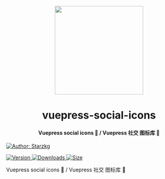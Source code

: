 <!-- markdownlint-disable -->
<p align="center">
  <img width="240" src="https://shentuzhigang.cn/vuepress-theme-star/images/hero.png" style="text-align: center;"/>
</p>
<h1 align="center">vuepress-social-icons</h1>
<h4 align="center">Vuepress social icons 📄 / Vuepress 社交 图标库 📄</h4>

[![Author: Starzkg](https://img.shields.io/badge/Author-Starzkg-blue.svg?style=for-the-badge)](https://shentuzhigang.cn)

<!-- markdownlint-restore -->

[![Version](https://img.shields.io/npm/v/@starzkg/vuepress-social-icons.svg?style=flat-square&logo=npm) ![Downloads](https://img.shields.io/npm/dm/@starzkg/vuepress-social-icons.svg?style=flat-square&logo=npm) ![Size](https://img.shields.io/bundlephobia/min/@starzkg/vuepress-social-icons?style=flat-square&logo=npm)](https://www.npmjs.com/package/@starzkg/vuepress-social-icons)

Vuepress social icons 📄 / Vuepress 社交 图标库 📄
